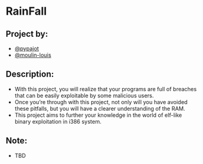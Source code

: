 # RainFall
## Project by:
- [@pypajot](https://github.com/pypajot)
- [@moulin-louis](https://github.com/moulin-louis)
## Description:
- With this project, you will realize that your programs are full of breaches that can be
easily exploitable by some malicious users. 
- Once you’re through with this project, not only will you have avoided these pitfalls,
but you will have a clearer understanding of the RAM.
- This project aims to further your knowledge in the world of elf-like binary exploitation
in i386 system.
## Note:
- TBD
